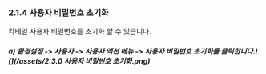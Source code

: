 ### 2.1.4 사용자 비밀번호 초기화

칵테일 사용자 비밀번호를 초기화 할 수 있습니다.

##### a\) 환경설정 -&gt; 사용자 -&gt; 사용자 액션 메뉴 -&gt; 사용자 비밀번호 초기화를 클릭합니다.![](/assets/2.3.0 사용자 비밀번호 초기화.png)




